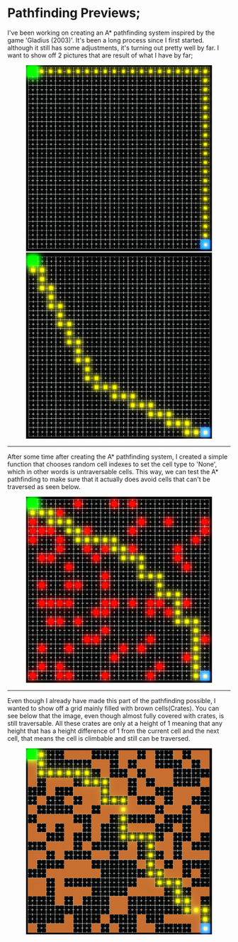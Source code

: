# Pathfinding Previews;
I've been working on creating an A* pathfinding system inspired by the game 'Gladius (2003)'. It's been a long process since I first started. although it still has some adjustments, it's turning out pretty well by far. I want to show off 2 pictures that are result of what I have by far;

<p align="center">
  <img width="420" height="420" src="https://github.com/RandomGGRandy/World_Of_Heroes/blob/main/Images/Hugged_Pathfinding.png" hspace="5">
  <img width="420" height="420" src="https://github.com/RandomGGRandy/World_Of_Heroes/blob/main/Images/Curve_Pathfinding.png" hspace="5">
</p>

<hr>
After some time after creating the A* pathfinding system, I created a simple function that chooses random cell indexes to set the cell type to 'None', which in other words is untraversable cells. This way, we can test the A* pathfinding to make sure that it actually does avoid cells that can't be traversed as seen below.
<p align="center"><img width="420" height="420" src="https://github.com/RandomGGRandy/World_Of_Heroes/blob/main/Images/Blocked_Pathfinding.png"></p>

<hr>
Even though I already have made this part of the pathfinding possible, I wanted to show off a grid mainly filled with brown cells(Crates). You can see below that the image, even though almost fully covered with crates, is still traversable. All these crates are only at a height of 1 meaning that any height that has a height difference of 1 from the current cell and the next cell, that means the cell is climbable and still can be traversed.
<p align="center"><img width="420" height="420" src="https://github.com/RandomGGRandy/World_Of_Heroes/blob/main/Images/Crate_Pathfinding.png"></p>
